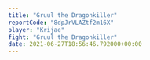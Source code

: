 ```yaml
---
title: "Gruul the Dragonkiller"
reportCode: "8dpJrVLAZtf2m16X"
player: "Krijae"
fight: "Gruul the Dragonkiller"
date: 2021-06-27T18:56:46.792000+00:00
---
```

